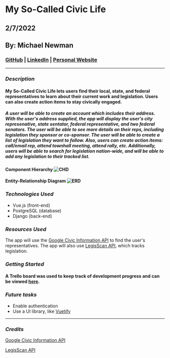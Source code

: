# My So-Called Civic Life

## 2/7/2022

## By: Michael Newman

### [GitHub](https://github.com/therealmikenew) | [LinkedIn](https://www.linkedin.com/in/therealmichaelnewman/) | [Personal Website](https://www.therealmichaelnewman.com/)

---

### **_Description_**

#### My So-Called Civic Life lets users find their local, state, and federal representatives to learn about their current work and legislation. Users can also create action items to stay civically engaged.

##### A user will be able to create an account which includes their address. With the user's address supplied, the app will display the user's city represenative, state sentator, federal representative, and two federal senators. The user will be able to see more details on their reps, including legislation they sponsor or co-sponsor. The user will be able to create a list of legislation they want to follow. Also, users can create action items: call/email rep, attend townhall meeting, attend rally, etc. Additionally, users will be able to search for legislation nation-wide, and will be able to add any legislation to their tracked list.

#### Component Hierarchy ![CHD](https://i.imgur.com/iPFPKE1.jpg)

#### Entity-Relationship Diagram ![ERD](https://i.imgur.com/hZkWJsU.jpg)



### **_Technologies Used_**

- Vue.js (front-end)
- PostgreSQL (database)
- Django (back-end)

### **_Resources Used_**

The app will use the [Google Civic Information API](https://developers.google.com/civic-information) to find the user's representatives. The app will also use [LegisScan API](https://legiscan.com/legiscan), which tracks legislation.


### **_Getting Started_**


#### A Trello board was used to keep track of development progress and can be viewed [here](https://trello.com/b/FsDopsjn/my-so-called-civic-life).


### **_Future tasks_**

- Enable authentication
- Use a UI library, like [Vuetify](https://vuetifyjs.com/en/)

---

### **_Credits_**

[Google Civic Information API](https://developers.google.com/civic-information)

[LegisScan API](https://legiscan.com/legiscan)



